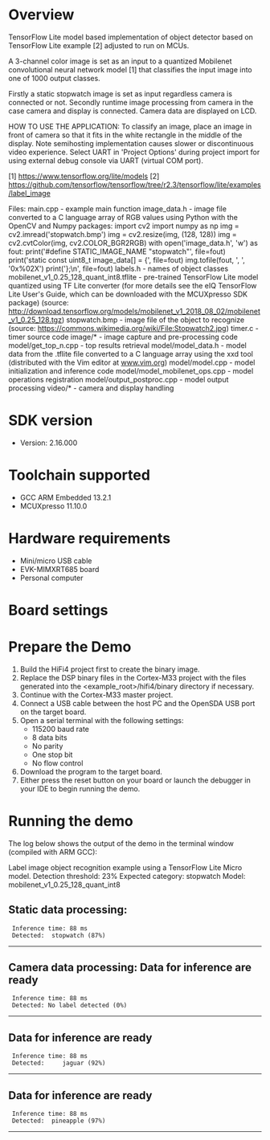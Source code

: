 Overview
========
TensorFlow Lite model based implementation of object detector based on
TensorFlow Lite example [2] adjusted to run on MCUs.

A 3-channel color image is set as an input to a quantized Mobilenet
convolutional neural network model [1] that classifies the input image into
one of 1000 output classes.

Firstly a static stopwatch image is set as input regardless camera is connected or not.
Secondly runtime image processing from camera in the case camera and display
is connected. Camera data are displayed on LCD.

HOW TO USE THE APPLICATION:
To classify an image, place an image in front of camera so that it fits in the
white rectangle in the middle of the display.
Note semihosting implementation causes slower or discontinuous video experience. 
Select UART in 'Project Options' during project import for using external debug console 
via UART (virtual COM port).

[1] https://www.tensorflow.org/lite/models
[2] https://github.com/tensorflow/tensorflow/tree/r2.3/tensorflow/lite/examples/label_image

Files:
  main.cpp - example main function
  image_data.h - image file converted to a C language array of RGB values
    using Python with the OpenCV and Numpy packages:
    import cv2
    import numpy as np
    img = cv2.imread('stopwatch.bmp')
    img = cv2.resize(img, (128, 128))
    img = cv2.cvtColor(img, cv2.COLOR_BGR2RGB)
    with open('image_data.h', 'w') as fout:
      print('#define STATIC_IMAGE_NAME "stopwatch"', file=fout)
      print('static const uint8_t image_data[] = {', file=fout)
      img.tofile(fout, ', ', '0x%02X')
      print('};\n', file=fout)
  labels.h - names of object classes
  mobilenet_v1_0.25_128_quant_int8.tflite - pre-trained TensorFlow Lite model quantized
    using TF Lite converter (for more details see the eIQ TensorFlow Lite User's Guide, which
    can be downloaded with the MCUXpresso SDK package)
    (source: http://download.tensorflow.org/models/mobilenet_v1_2018_08_02/mobilenet_v1_0.25_128.tgz)
  stopwatch.bmp - image file of the object to recognize
    (source: https://commons.wikimedia.org/wiki/File:Stopwatch2.jpg)
  timer.c - timer source code
  image/* - image capture and pre-processing code
  model/get_top_n.cpp - top results retrieval
  model/model_data.h - model data from the .tflite file
    converted to a C language array using the xxd tool (distributed
    with the Vim editor at www.vim.org)
  model/model.cpp - model initialization and inference code
  model/model_mobilenet_ops.cpp - model operations registration
  model/output_postproc.cpp - model output processing
  video/* - camera and display handling


SDK version
===========
- Version: 2.16.000

Toolchain supported
===================
- GCC ARM Embedded  13.2.1
- MCUXpresso  11.10.0

Hardware requirements
=====================
- Mini/micro USB cable
- EVK-MIMXRT685 board
- Personal computer

Board settings
==============

Prepare the Demo
================
1. Build the HiFi4 project first to create the binary image.
2. Replace the DSP binary files in the Cortex-M33 project with the files
   generated into the <example_root>/hifi4/binary directory if necessary.
3. Continue with the Cortex-M33 master project.
4. Connect a USB cable between the host PC and the OpenSDA USB port on the target board.
5. Open a serial terminal with the following settings:
   - 115200 baud rate
   - 8 data bits
   - No parity
   - One stop bit
   - No flow control
6. Download the program to the target board.
7. Either press the reset button on your board or launch the debugger in your IDE to begin running the demo.

Running the demo
================
The log below shows the output of the demo in the terminal window (compiled with ARM GCC):

Label image object recognition example using a TensorFlow Lite Micro model.
Detection threshold: 23%
Expected category: stopwatch
Model: mobilenet_v1_0.25_128_quant_int8

Static data processing:
----------------------------------------
     Inference time: 88 ms
     Detected:  stopwatch (87%)
----------------------------------------


Camera data processing:
Data for inference are ready
----------------------------------------
     Inference time: 88 ms
     Detected: No label detected (0%)
----------------------------------------

Data for inference are ready
----------------------------------------
     Inference time: 88 ms
     Detected:     jaguar (92%)
----------------------------------------

Data for inference are ready
----------------------------------------
     Inference time: 88 ms
     Detected:  pineapple (97%)
----------------------------------------
